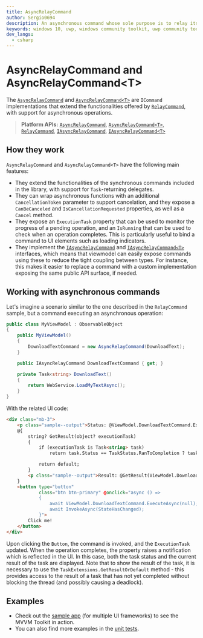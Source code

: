 ```yaml
---
title: AsyncRelayCommand
author: Sergio0694
description: An asynchronous command whose sole purpose is to relay its functionality to other objects by invoking delegates
keywords: windows 10, uwp, windows community toolkit, uwp community toolkit, uwp toolkit, mvvm, componentmodel, property changed, notification, binding, command, delegate, net core, net standard
dev_langs:
  - csharp
---
```


# AsyncRelayCommand and AsyncRelayCommand&lt;T&gt;

The [`AsyncRelayCommand`](/dotnet/api/communitytoolkit.mvvm.input.AsyncRelayCommand) and [`AsyncRelayCommand<T>`](/dotnet/api/communitytoolkit.mvvm.input.AsyncRelayCommand-1) are `ICommand` implementations that extend the functionalities offered by [`RelayCommand`](/dotnet/api/communitytoolkit.mvvm.input.RelayCommand), with support for asynchronous operations.

> **Platform APIs:** [`AsyncRelayCommand`](/dotnet/api/communitytoolkit.mvvm.input.AsyncRelayCommand), [`AsyncRelayCommand<T>`](/dotnet/api/communitytoolkit.mvvm.input.AsyncRelayCommand-1), [`RelayCommand`](/dotnet/api/communitytoolkit.mvvm.input.RelayCommand), [`IAsyncRelayCommand`](/dotnet/api/communitytoolkit.mvvm.input.IAsyncRelayCommand), [`IAsyncRelayCommand<T>`](/dotnet/api/communitytoolkit.mvvm.input.IAsyncRelayCommand-1)

## How they work

`AsyncRelayCommand` and `AsyncRelayCommand<T>` have the following main features:

- They extend the functionalities of the synchronous commands included in the library, with support for `Task`-returning delegates.
- They can wrap asynchronous functions with an additional `CancellationToken` parameter to support cancelation, and they expose a `CanBeCanceled` and `IsCancellationRequested` properties, as well as a `Cancel` method.
- They expose an `ExecutionTask` property that can be used to monitor the progress of a pending operation, and an `IsRunning` that can be used to check when an operation completes. This is particularly useful to bind a command to UI elements such as loading indicators.
- They implement the [`IAsyncRelayCommand`](/dotnet/api/communitytoolkit.mvvm.input.IAsyncRelayCommand) and [`IAsyncRelayCommand<T>`](/dotnet/api/communitytoolkit.mvvm.input.IAsyncRelayCommand-1) interfaces, which means that viewmodel can easily expose commands using these to reduce the tight coupling between types. For instance, this makes it easier to replace a command with a custom implementation exposing the same public API surface, if needed.

## Working with asynchronous commands

Let's imagine a scenario similar to the one described in the `RelayCommand` sample, but a command executing an asynchronous operation:

```csharp
public class MyViewModel : ObservableObject
{
    public MyViewModel()
    {
        DownloadTextCommand = new AsyncRelayCommand(DownloadText);
    }

    public IAsyncRelayCommand DownloadTextCommand { get; }

    private Task<string> DownloadText()
    {
        return WebService.LoadMyTextAsync();
    }
}
```

With the related UI code:

```html
<div class="mb-3">
    <p class="sample--output">Status: @ViewModel.DownloadTextCommand.ExecutionTask?.Status</p>
    @{
        string? GetResult(object? executionTask)
        {
            if (executionTask is Task<string> task)
                return task.Status == TaskStatus.RanToCompletion ? task.Result : default;

            return default;
        }
        <p class="sample--output">Result: @GetResult(ViewModel.DownloadTextCommand.ExecutionTask)</p>
    }
    <button type="button"
            class="btn btn-primary" @onclick="async () => 
            {
                await ViewModel.DownloadTextCommand.ExecuteAsync(null);
                await InvokeAsync(StateHasChanged);
            }">
        Click me!
    </button>
</div>
```

Upon clicking the `Button`, the command is invoked, and the `ExecutionTask` updated. When the operation completes, the property raises a notification which is reflected in the UI. In this case, both the task status and the current result of the task are displayed. Note that to show the result of the task, it is necessary to use the `TaskExtensions.GetResultOrDefault` method - this provides access to the result of a task that has not yet completed without blocking the thread (and possibly causing a deadlock).

## Examples

- Check out the [sample app](https://aka.ms/mvvmtoolkit/samples) (for multiple UI frameworks) to see the MVVM Toolkit in action.
- You can also find more examples in the [unit tests](https://github.com/CommunityToolkit/dotnet/tree/main/tests/CommunityToolkit.Mvvm.UnitTests).
